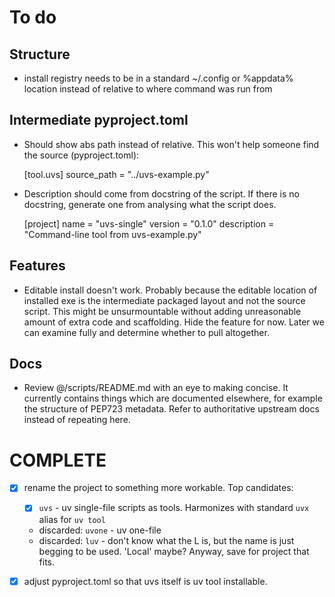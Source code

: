 # To do

## Structure

- install registry needs to be in a standard ~/.config or %appdata% location instead of relative to where command was run from


## Intermediate pyproject.toml

- Should show abs path instead of relative. This won't help someone find the source (pyproject.toml):

    [tool.uvs]
    source_path = "../uvs-example.py"

- Description should come from docstring of the script. If there is no docstring, generate one from analysing what the script does.
 
    [project]
    name = "uvs-single"
    version = "0.1.0"
    description = "Command-line tool from uvs-example.py"

## Features

- Editable install doesn't work. Probably because the editable location of installed exe is the intermediate packaged layout and not the source script. This might be unsurmountable without adding unreasonable amount of extra code and scaffolding. Hide the feature for now. Later we can examine fully and determine whether to pull altogether.

## Docs

- Review @/scripts/README.md with an eye to making concise. It currently contains things which are documented elsewhere, for example the structure of PEP723 metadata. Refer to authoritative upstream docs instead of repeating here.

# COMPLETE

- [x] rename the project to something more workable. Top candidates:
  
  - [x] `uvs` - uv single-file scripts as tools. Harmonizes with standard `uvx` alias for `uv tool`
  - discarded:  `uvone` - uv one-file
  - discarded: `luv` - don't know what the L is, but the name is just begging to be used. 'Local' maybe? Anyway, save for project that fits.

- [x] adjust pyproject.toml so that uvs itself is uv tool installable.
